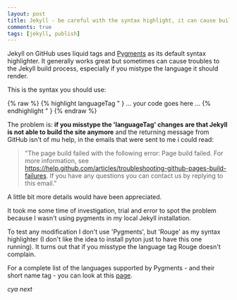 ```yaml
---
layout: post
title: Jekyll - be careful with the syntax highlight, it can cause build fails
comments: true
tags: [jekyll, publish]
---
```


Jekyll on GitHub uses liquid tags and [Pygments](http://pygments.org/) as its default syntax highlighter.
It generally works great but sometimes can cause troubles to the Jekyll build process, especially if you mistype the language it should render.

This is the syntax you should use:

{% raw %}
{% highlight languageTag " }
... your code goes here ...
{% endhighlight " }
{% endraw %}

The problem is: **if you misstype the 'languageTag' changes are that Jekyll is not able to build the site anymore** and the returning message from GitHub isn't of mu help,
in the emails that were sent to me i could read:

>"The page build failed with the following error:
>Page build failed. For more information, see https://help.github.com/articles/troubleshooting-github-pages-build-failures.
>If you have any questions you can contact us by replying to this email."

A little bit more details would have been appreciated.

It took me some time of investigation, trial and error to spot the problem because I wasn't using pygments in my local Jekyll installation.

To test any modification I don't use 'Pygments', but 'Rouge' as my syntax highlighter (I don't like the idea to install pyton just to have this one running).
It turns out that if you misstype the language tag Rouge doesn't complain. 

For a complete list of the languages supported by Pygments - and their short name tag - you can look at this [page](http://pygments.org/docs/lexers/).

_cya next_